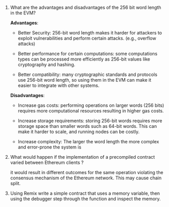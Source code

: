
1. What are the advantages and disadvantages of the 256 bit word length in the EVM?

    **Advantages**:

    - Better Security: 256-bit word length makes it harder for attackers to exploit vulnerabilities and perform certain attacks. (e.g., overflow attacks)

    - Better performance for certain computations: some computations types can be processed more efficiently as 256-bit values like cryptography and hashing.

    - Better compatibility: many cryptographic standards and protocols use 256-bit word length, so using them in the EVM can make it easier to integrate with other systems.

    **Disadvantages**:

    - Increase gas costs: performing operations on larger words (256 bits) requires more computational resources resulting in higher gas costs.

    - Increase storage requirements: storing 256-bit words requires more storage space than smaller words such as 64-bit words. This can make it harder to scale, and running nodes can be costly.

    - Increase complexity: The larger the word length the more complex and error-prone the system is

2. What would happen if the implementation of a precompiled contract varied between Ethereum clients ?

    it would result in different outcomes for the same operation violating the consensus mechanism of the Ethereum network. This may cause chain split.

3. Using Remix write a simple contract that uses a memory variable, then using the
debugger step through the function and inspect the memory.